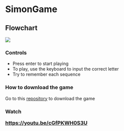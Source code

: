 # SimonGame
<h2>Flowchart</h2>
<img src = "SimonFlowchat.jpg">
<h3>Controls</h3>
<ul>
  <li>Press enter to start playing</li>
  <li>To play, use the keyboard to input the correct letter</li>
  <li>Try to remember each sequence</li>
</ul>
<h3>How to download the game</h3>
<p> Go to this <a href = "https://github.com/C-K-JavaFinal/SimonGame">repository</a> to download the game
  <h3>Watch


https://youtu.be/cGfPKWH0S3U
